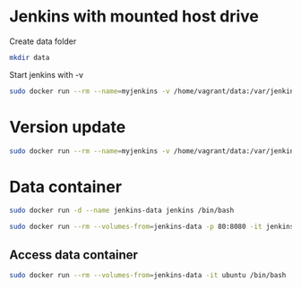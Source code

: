 # Jenkins with mounted host drive

Create data folder
```bash
mkdir data
```

Start jenkins with -v

```bash
sudo docker run --rm --name=myjenkins -v /home/vagrant/data:/var/jenkins_home -p 80:8080 jenkins:1.554.3
```

# Version update
```bash
sudo docker run --rm --name=myjenkins -v /home/vagrant/data:/var/jenkins_home -p 80:8080 jenkins:weekly
```


# Data container

```bash
sudo docker run -d --name jenkins-data jenkins /bin/bash
```

```bash
sudo docker run --rm --volumes-from=jenkins-data -p 80:8080 -it jenkins
```

## Access data container
```bash
sudo docker run --rm --volumes-from=jenkins-data -it ubuntu /bin/bash
```